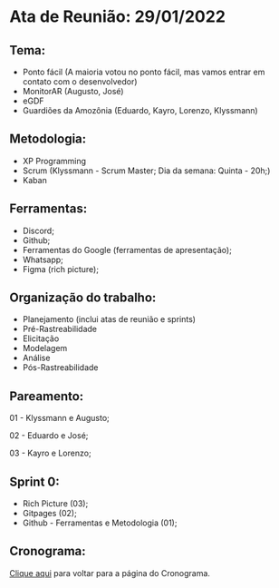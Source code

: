 # Ata de Reunião: 29/01/2022

## Tema:
- Ponto fácil (A maioria votou no ponto fácil, mas vamos entrar em contato com o desenvolvedor)
- MonitorAR (Augusto, José)
- eGDF
- Guardiões da Amozônia (Eduardo, Kayro, Lorenzo, Klyssmann)

## Metodologia:
- XP Programming 
- Scrum (Klyssmann - Scrum Master; Dia da semana: Quinta - 20h;)
- Kaban

## Ferramentas:
- Discord;
- Github;
- Ferramentas do Google (ferramentas de apresentação);
- Whatsapp;
- Figma (rich picture);

## Organização do trabalho:
- Planejamento (inclui atas de reunião e sprints)
- Pré-Rastreabilidade
- Elicitação
- Modelagem
- Análise
- Pós-Rastreabilidade

## Pareamento:
01 - Klyssmann e Augusto;

02 - Eduardo e José;

03 - Kayro e Lorenzo;

## Sprint 0:
- Rich Picture (03);
- Gitpages (02);
- Github - Ferramentas e Metodologia (01);


## Cronograma:

<a href="https://requisitos-de-software.github.io/2021.2-PontoFacil/planejamento/cronograma/">Clique aqui</a> para voltar para a página do Cronograma.